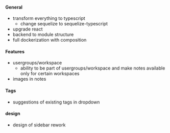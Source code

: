 #### General
- transform everything to typescript
  - change sequelize to sequelize-typescript
- upgrade react
- backend to module structure
- full dockerization with composition

#### Features
- usergroups/workspace
  - ability to be part of usergroups/workspace and make notes available only for certain workspaces
- images in notes

#### Tags
- suggestions of existing tags in dropdown


#### design
- design of sidebar rework